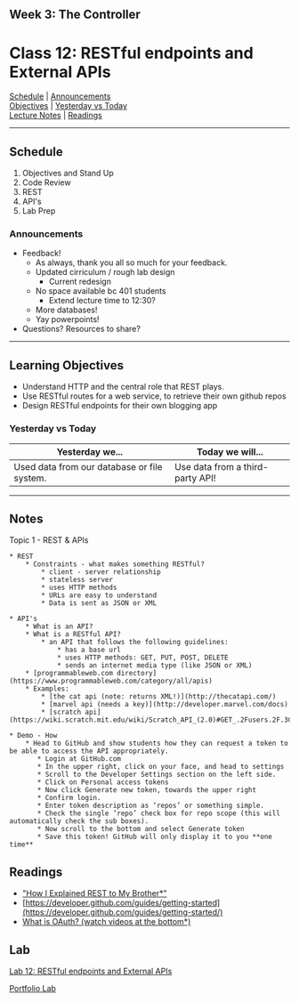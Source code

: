 ## **Week 3: The Controller**
# Class 12: RESTful endpoints and External APIs

[Schedule](#schedule) | [Announcements](#announcements) </br>
[Objectives](#learning-objectives) | [Yesterday vs Today](#yesterday-vs-today) </br>
[Lecture Notes](#notes) | [Readings](#readings)


<hr></hr>

## Schedule
1. Objectives and Stand Up
1. Code Review
1. REST
1. API's
1. Lab Prep

### Announcements
* Feedback!
    * As always, thank you all so much for your feedback.
    * Updated cirriculum / rough lab design
        * Current redesign
    * No space available bc 401 students
        * Extend lecture time to 12:30?
    * More databases!
    * Yay powerpoints!
* Questions? Resources to share?

<hr></hr>

## Learning Objectives
* Understand HTTP and the central role that REST plays.
* Use RESTful routes for a web service, to retrieve their own github repos
* Design RESTful endpoints for their own blogging app


### Yesterday vs Today
| Yesterday we... | Today we will... |
| --------------- | ---------------- |
| Used data from our database or file system. | Use data from a third-party API! |

<hr></hr>

## Notes

Topic 1 - REST & APIs

    * REST
        * Constraints - what makes something RESTful?
            * client - server relationship
            * stateless server
            * uses HTTP methods
            * URLs are easy to understand
            * Data is sent as JSON or XML
            
    * API's
        * What is an API?
        * What is a RESTful API?
            * an API that follows the following guidelines:
                * has a base url
                * uses HTTP methods: GET, PUT, POST, DELETE 
                * sends an internet media type (like JSON or XML)
        * [programmableweb.com directory](https://www.programmableweb.com/category/all/apis)
        * Examples:
            * [the cat api (note: returns XML!)](http://thecatapi.com/)
            * [marvel api (needs a key)](http://developer.marvel.com/docs)
            * [scratch api](https://wiki.scratch.mit.edu/wiki/Scratch_API_(2.0)#GET_.2Fusers.2F.3Cusername.3E)

    * Demo - How
        * Head to GitHub and show students how they can request a token to be able to access the API appropriately.
           * Login at GitHub.com
           * In the upper right, click on your face, and head to settings
           * Scroll to the Developer Settings section on the left side.
           * Click on Personal access tokens
           * Now click Generate new token, towards the upper right
           * Confirm login.
           * Enter token description as ‘repos’ or something simple.
           * Check the single ‘repo’ check box for repo scope (this will automatically check the sub boxes).
           * Now scroll to the bottom and select Generate token
           * Save this token! GitHub will only display it to you **one time**

## Readings
- ["How I Explained REST to My Brother*"](https://gist.github.com/brookr/5977550)
- [https://developer.github.com/guides/getting-started](https://developer.github.com/guides/getting-started/)
- [What is OAuth? (watch videos at the bottom*)](http://searchsoa.techtarget.com/definition/OAuth)


## Lab
[Lab 12: RESTful endpoints and External APIs](https://github.com/acl-301d-summer-2017/12-rest-and-github-api)

[Portfolio Lab]()